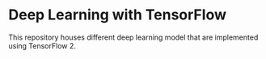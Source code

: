 # Deep Learning with TensorFlow

This repository houses different deep learning model that are implemented using TensorFlow 2.
